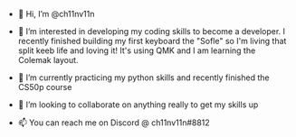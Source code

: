 - 👋 Hi, I’m @ch11nv11n
- 👀 I’m interested in developing my coding skills to become a developer. I recently finished building my first keyboard the "Sofle" so I'm living that split keeb life and loving it! It's using QMK and I am learning the Colemak layout. 

- 🌱 I’m currently practicing my python skills and recently finished the CS50p course
- 💞️ I’m looking to collaborate on anything really to get my skills up
- 📫 You can reach me on Discord @ ch11nv11n#8812

<!---
ch11nv11n/ch11nv11n is a ✨ special ✨ repository because its `README.md` (this file) appears on your GitHub profile.
You can click the Preview link to take a look at your changes.
--->
